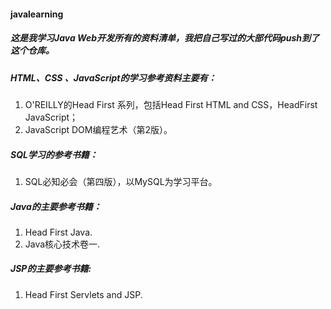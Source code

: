#### javalearning

##### 这是我学习Java Web开发所有的资料清单，我把自己写过的大部代码push到了这个仓库。
##### HTML、CSS 、JavaScript的学习参考资料主要有：
1. O'REILLY的Head First 系列，包括Head First HTML and  CSS，HeadFirst JavaScript；
2. JavaScript DOM编程艺术（第2版）。

##### SQL学习的参考书籍：
1. SQL必知必会（第四版），以MySQL为学习平台。

##### Java的主要参考书籍：
1. Head First Java.
2. Java核心技术卷一.

##### JSP的主要参考书籍:
1. Head First Servlets and JSP.
